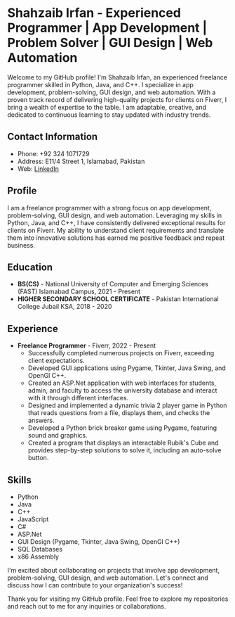 <!-- - 👋 Hi, I’m @S-Zaib

 -->
 
 # Shahzaib Irfan - Experienced Programmer | App Development | Problem Solver | GUI Design | Web Automation

Welcome to my GitHub profile! I'm Shahzaib Irfan, an experienced freelance programmer skilled in Python, Java, and C++. I specialize in app development, problem-solving, GUI design, and web automation. With a proven track record of delivering high-quality projects for clients on Fiverr, I bring a wealth of expertise to the table. I am adaptable, creative, and dedicated to continuous learning to stay updated with industry trends.

## Contact Information

- Phone: +92 324 1071729
- Address: E11/4 Street 1, Islamabad, Pakistan
- Web: [LinkedIn](https://www.linkedin.com/your-linkedin-profile)

## Profile

I am a freelance programmer with a strong focus on app development, problem-solving, GUI design, and web automation. Leveraging my skills in Python, Java, and C++, I have consistently delivered exceptional results for clients on Fiverr. My ability to understand client requirements and translate them into innovative solutions has earned me positive feedback and repeat business.

## Education

- **BS(CS)** - National University of Computer and Emerging Sciences (FAST) Islamabad Campus, 2021 - Present
- **HIGHER SECONDARY SCHOOL CERTIFICATE** - Pakistan International College Jubail KSA, 2018 - 2020

## Experience

- **Freelance Programmer** - Fiverr, 2022 - Present
  - Successfully completed numerous projects on Fiverr, exceeding client expectations.
  - Developed GUI applications using Pygame, Tkinter, Java Swing, and OpenGl C++.
  - Created an ASP.Net application with web interfaces for students, admin, and faculty to access the university database and interact with it through different interfaces.
  - Designed and implemented a dynamic trivia 2 player game in Python that reads questions from a file, displays them, and checks the answers.
  - Developed a Python brick breaker game using Pygame, featuring sound and graphics.
  - Created a program that displays an interactable Rubik's Cube and provides step-by-step solutions to solve it, including an auto-solve button.

## Skills

- Python
- Java
- C++
- JavaScript
- C#
- ASP.Net
- GUI Design (Pygame, Tkinter, Java Swing, OpenGl C++)
- SQL Databases
- x86 Assembly

I'm excited about collaborating on projects that involve app development, problem-solving, GUI design, and web automation. Let's connect and discuss how I can contribute to your organization's success!

Thank you for visiting my GitHub profile. Feel free to explore my repositories and reach out to me for any inquiries or collaborations.

 
<!---
S-Zaib/S-Zaib is a ✨ special ✨ repository because its `README.md` (this file) appears on your GitHub profile.
You can click the Preview link to take a look at your changes.
--->
